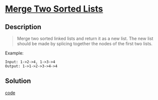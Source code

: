 # [Merge Two Sorted Lists](https://leetcode.com/problems/merge-two-sorted-lists/)

## Description

> Merge two sorted linked lists and return it as a new list. The new list should be made by splicing together the nodes of the first two lists.

Example:

```
Input: 1->2->4, 1->3->4
Output: 1->1->2->3->4->4
```

## Solution

[code](./mergeTwoLists.go)
